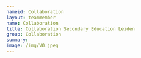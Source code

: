 ```yaml
---
nameid: Collaboration
layout: teammember
name: Collaboration
title: Collaboration Secondary Education Leiden
group: Collaboration 
summary: 
image: /img/VO.jpeg
---
```


 

